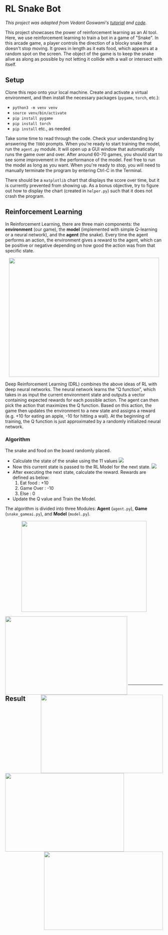 # RL Snake Bot

<i>This project was adapted from Vedant Goswami's [tutorial](https://www.geeksforgeeks.org/ai-driven-snake-game-using-deep-q-learning/) and [code](https://github.com/vedantgoswami/SnakeGameAI).</i>

This project showcases the power of reinforcement learning as an AI tool. Here, we use reinforcement learning to train a bot in a game of "Snake". In this arcade game, a player controls the direction of a blocky snake that doesn't stop moving. It grows in length as it eats food, which appears at a random spot on the screen. The object of the game is to keep the snake alive as along as possible by not letting it collide with a wall or intersect with itself. 

## Setup

Clone this repo onto your local machine. Create and activate a virtual environment, and then install the necessary packages (`pygame`, `torch`, etc.):
 - `python3 -m venv venv`
 - `source venv/bin/activate`
 - `pip install pygame`
 - `pip install torch`
 - `pip install` etc., as needed

Take some time to read through the code. Check your understanding by answering the `TODO` prompts. When you're ready to start training the model, run the `agent.py` module. It will open up a GUI window that automatically runs the game over and over. After around 60-70 games, you should start to see some improvement in the performance of the model. Feel free to run the model as long as you want. When you're ready to stop, you will need to manually terminate the program by entering Ctrl-C in the Terminal. 

There should be a `matplotlib` chart that displays the score over time, but it is currently prevented from showing up. As a bonus objective, try to figure out how to display the chart (created in `helper.py`) such that it does not crash the program.


## Reinforcement Learning
In Reinforcement Learning, there are three main components: the <b>environment</b> (our game), the <b>model</b> (implemented with simple Q-learning or a neural network), and the <b>agent</b> (the snake). Every time the agent performs an action, the environment gives a reward to the agent, which can be positive or negative depending on how good the action was from that specific state.
<p align="center">
<img src="https://github.com/vedantgoswami/SnakeGameAI/blob/main/Images/structure.svg" height="380px" width="480px">
  </p>
Deep Reinforcement Learning (DRL) combines the above ideas of RL with deep neural networks. The neural network learns the “Q function”, which takes in as input the current environment state and outputs a vector containing expected rewards for each possible action. The agent can then pick the action that maximizes the Q function. Based on this action, the game then updates the environment to a new state and assigns a reward (e.g. +10 for eating an apple, -10 for hitting a wall). At the beginning of training, the Q function is just approximated by a randomly initialized neural network. 

### Algorithm
The snake and food on the board randomly placed.
* Calculate the state of the snake using the 11 values 
  <img src="https://github.com/vedantgoswami/SnakeGameAI/blob/main/Images/State.svg">
* Now this current state is passed to the RL Model for the next state.
  <img src="https://github.com/vedantgoswami/SnakeGameAI/blob/main/Images/Model.svg">
* After executing the next state, calculate the reward. Rewards are defined as below:
  1. Eat food  :  +10
  2. Game Over :  -10
  3. Else      :    0
* Update the Q value and Train the Model.


The algorithm is divided into three Modules: <b>Agent</b> (`agent.py`), <b>Game</b> (`snake_gameai.py`), and <b>Model</b> (`model.py`).
  <p align='center'>
    <img src="https://github.com/vedantgoswami/SnakeGameAI/blob/main/Images/agentstate.PNG" width=400px height=290px>
  </p>
  <p>
    <img src="https://github.com/vedantgoswami/SnakeGameAI/blob/main/Images/game.png" width=390px height=250px align='left'>
    <img src="https://github.com/vedantgoswami/SnakeGameAI/blob/main/Images/model.png" width=390px height=250px align='right'>
  </p>

<br><br><br><br><br><br><br><br><br><br><br><br>
<hr />
<p>
  <h2>Result</h2>
<img src="https://github.com/vedantgoswami/SnakeGameAI/blob/main/Images/new.gif" width=380px height=250px align='left'>
<img src="https://github.com/vedantgoswami/SnakeGameAI/blob/main/Images/Animation.gif" width=380px height=250px align='right'>
<br><br><br><br><br><br><br><br><br><br><br>
<p style="font-size:25px">
<pre>              <b> Initial Epochs</b>                                           <b>After 100+ Epochs</b></pre>
</p>
